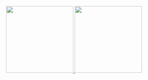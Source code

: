 <div align="center">
  <a href="https://github.com/sh4kaa">

  <img height="180em" src="https://github-readme-stats.vercel.app/api?username=sh4kaa&show_icons=true&theme=dracula&include_all_commits=true&count_private=true"/>
  <img height="180em" src="https://github-readme-stats.vercel.app/api/top-langs/?username=sh4kaa&layout=compact&langs_count=7&theme=dracula"/>  
  
  
</div>




